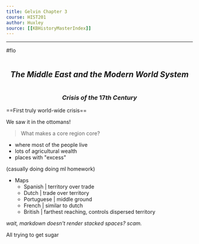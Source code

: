 ```yaml
---
title: Gelvin Chapter 3
course: HIST201
author: Huxley
source: [[KBHistoryMasterIndex]]
---
```


---
#flo 

```
```
## $$The\ Middle\ East\ and\ the\ Modern\ World\ System$$
```
```


### $$Crisis\ of\ the\ 17th\ Century$$

==First truly world-wide crisis==

We saw it in the ottomans! 


> What makes a core region core?

- where most of the people live
- lots of agricultural wealth
- places with "excess" 

(casually doing doing ml homework)

- Maps
	- Spanish    | territory over trade 
	- Dutch      | trade over territory
	- Portuguese | middle ground
	- French     | similar to dutch
	- British    | farthest reaching, controls dispersed territory
	
*wait, markdown doesn't render stacked spaces? scam.*

All trying to get sugar 

















